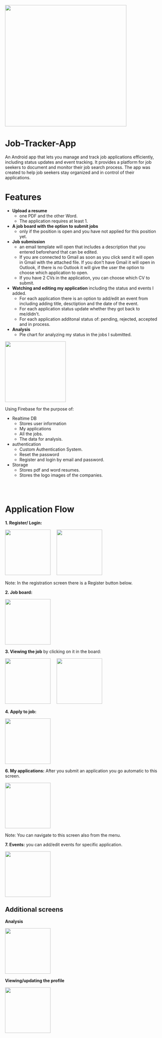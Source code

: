 <img src="https://github.com/user-attachments/assets/d755b9dd-e2b5-4566-90d9-c49247aea281" width="400"/>


# Job-Tracker-App
An Android app that lets you manage and track job applications efficiently, including status updates and event tracking. It provides a platform for job seekers to document and monitor their job search process. The app was created to help job seekers stay organized and in control of their applications.

#  Features
* **Upload a resume**
  - one PDF and the other Word.
  - The application requires at least 1.
* **A job board with the option to submit jobs**
  - only if the position is open and you have not applied for this position yet.
* **Job submission**
  - an email template will open that includes a description that you entered beforehand that can be edited.
  - If you are connected to Gmail as soon as you click send it will open in Gmail with the attached file. If you don't have Gmail it will open in Outlook, if there is no Outlook it will give the user the option to choose which application to open.
  - If you have 2 CVs in the application, you can choose which CV to submit.
* **Watching and editing my application** including the status and events I added.
  - For each application there is an option to add/edit an event from including adding title, desctiption and the date of the event.
  - For each application status update whether they got back to me/didn't.
  - For each application additonal status of: pending, rejected, accepted and in process.
* **Analysis**
  - Pie chart for analyzing my status in the jobs I submitted.

<img src="https://github.com/user-attachments/assets/092243ac-3a55-4364-9601-cd40852de533" width="200"/>

Using Firebase for the purpose of:
* Realtime DB
  - Stores user information
  - My applications
  - All the jobs.
  - The data for analysis.
* authentication
  - Custom Authentication System.
  - Reset the password
  - Register and login by email and password.
* Storage
  - Stores pdf and word resumes.
  - Stores the logo images of the companies.

<br></br>

# Application Flow
**1. Register/ Login:**
<p>
      <img src="https://github.com/user-attachments/assets/ab70ab55-acae-426f-90ab-712744dea9a7" width="150">
      &nbsp;&nbsp;&nbsp;
      <img src="https://github.com/user-attachments/assets/cd3750cb-1783-455b-9da0-1d14e7591e79" width="150" >
</p>
     Note: In the registration screen there is a Register button below.

**2. Job board:**
   
   <img src="https://github.com/user-attachments/assets/1c2aa422-1c82-4dda-89a9-7a0ef84272d1" width="150">
   
**3. Viewing the job** by clicking on it in the board:
   <p>
      <img src="https://github.com/user-attachments/assets/ba9250a9-4ca3-405c-8b5d-8cdb487652d4" width="150">
         &nbsp;&nbsp;&nbsp;
      <img src="https://github.com/user-attachments/assets/ecba84a1-9b92-4ff5-8872-bb1dd274fbc9" width="150" >
  </p>

**4. Apply to job:**
   
  <img src="https://github.com/user-attachments/assets/cd042a0f-dd9d-458b-ae9c-656840d82e91" width="150">
      
**6. My applications:** After you submit an application you go automatic to this screen.

   <img src="https://github.com/user-attachments/assets/18a7420e-7d6b-4254-b9a2-31fdc0cdeb99" width="150">
         
Note: You can navigate to this screen also from the menu.

**7. Events:** you can add/edit events for specific application.
   
  <img src="https://github.com/user-attachments/assets/98b0f760-d078-424c-8983-c34a902fb9d8" width="150">

## Additional screens

**Analysis**

  <img src="https://github.com/user-attachments/assets/686e7370-b774-42da-89e4-efc38e226214" width="150">
  
**Viewing/updating the profile**

  <img src="https://github.com/user-attachments/assets/a082bab6-a8f0-47c0-9e54-89f32ba50289" width="150">



